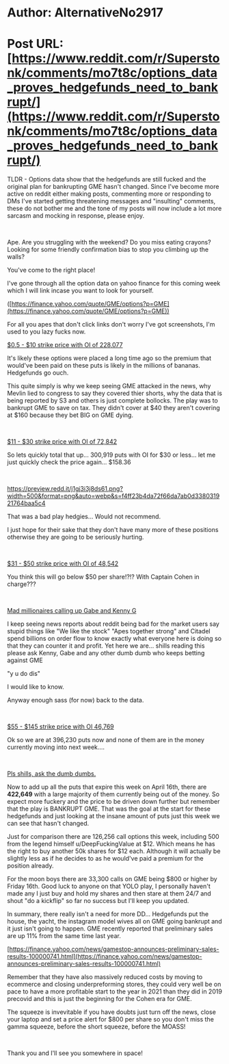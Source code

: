 # Author: AlternativeNo2917
# Post URL: [https://www.reddit.com/r/Superstonk/comments/mo7t8c/options_data_proves_hedgefunds_need_to_bankrupt/](https://www.reddit.com/r/Superstonk/comments/mo7t8c/options_data_proves_hedgefunds_need_to_bankrupt/)


TLDR - Options data show that the hedgefunds are still fucked and the original plan for bankrupting GME hasn't changed. Since I've become more active on reddit either making posts, commenting more or responding to DMs I've started getting threatening messages and "insulting" comments, these do not bother me and the tone of my posts will now include a lot more sarcasm and mocking in response, please enjoy. 

&#x200B;

Ape. Are you struggling with the weekend?  Do you miss eating crayons? Looking for some friendly confirmation bias to stop you climbing up the walls? 

You've come to the right place!   


I've gone through all the option data on yahoo finance for this coming week which I will link incase you want to look for yourself.

([https://finance.yahoo.com/quote/GME/options?p=GME](https://finance.yahoo.com/quote/GME/options?p=GME)) 

For all you apes that don't click links don't worry I've got screenshots, I'm used to you lazy fucks now.   


[$0.5 - $10 strike price with OI of 228,077 ](https://preview.redd.it/cfeto1o95ds61.png?width=1104&format=png&auto=webp&s=9b6e575a3a400d6e5c57128873f63637edd5eb0a)

It's likely these options were placed a long time ago so the premium that would've been paid on these puts is likely in the millions of bananas. Hedgefunds go ouch. 

This quite simply is why we keep seeing GME attacked in the news, why Mevlin lied to congress to say they covered thier shorts, why the data that is being reported by S3 and others is just complete bollocks. The play was to bankrupt GME to save on tax. They didn't cover at $40 they aren't covering at $160 because they bet BIG on GME dying. 

&#x200B;

[$11 - $30 strike price with OI of 72,842](https://preview.redd.it/8xwjxs3s7ds61.png?width=1076&format=png&auto=webp&s=61624af6a0fed3eb36694ba9872a2631b0b23fbf)

So lets quickly total that up... 300,919 puts with OI for $30 or less... let me just quickly check the price again... $158.36

&#x200B;

https://preview.redd.it/j1gj3i3j8ds61.png?width=500&format=png&auto=webp&s=f4ff23b4da72f66da7ab0d338031921764baa5c4

That was a bad play hedgies... Would not recommend. 

I just hope for their sake that they don't have many more of these positions otherwise they are going to be seriously hurting. 

&#x200B;

[$31 - $50 strike price with OI of 48,542](https://preview.redd.it/mszn8fj09ds61.png?width=1076&format=png&auto=webp&s=12d240d06bbe2399c79e9ad73b57127411810624)

You think this will go below $50 per share!?!? With Captain Cohen in charge???

&#x200B;

[Mad millionaires calling up Gabe and Kenny G ](https://preview.redd.it/c1wfkqq9ads61.png?width=1136&format=png&auto=webp&s=4e42e8a3526fe9b546ee0e7a73fcba7755ba0f18)

I keep seeing news reports about reddit being bad for the market users say stupid things like "We like the stock" "Apes together strong" and Citadel spend billions on order flow to know exactly what everyone here is doing so that they can counter it and profit. Yet here we are... shills reading this please ask Kenny, Gabe and any other dumb dumb who keeps betting against GME 

"y u do dis" 

I would like to know. 

Anyway enough sass (for now) back to the data. 

&#x200B;

[$55 - $145 strike price with OI 46,769](https://preview.redd.it/yqdk0ljfbds61.png?width=1066&format=png&auto=webp&s=7391a378409cc41b03ba6b02514dc02edb1c7f97)

Ok so we are at 396,230 puts now and none of them are in the money currently moving into next week....

&#x200B;

[Pls shills, ask the dumb dumbs. ](https://preview.redd.it/7u5u2qoicds61.jpg?width=600&format=pjpg&auto=webp&s=aa56a7ee6adc1609d6d273d200c5aa4a72f2a9e3)

Now to add up all the puts that expire this week on April 16th, there are **422,649** with a large majority of them currently being out of the money. So expect more fuckery and the price to be driven down further but remember that the play is BANKRUPT GME. That was the goal at the start for these hedgefunds and just looking at the insane amount of puts just this week we can see that hasn't changed. 

Just for comparison there are 126,256 call options this week, including 500 from the legend himself u/DeepFuckingValue at $12. Which means he has the right to buy another 50k shares for $12 each. Although it will actually be slightly less as if he decides to as he would've paid a premium for the position already. 

For the moon boys there are 33,300 calls on GME being $800 or higher by Friday 16th. Good luck to anyone on that YOLO play, I personally haven't made any I just buy and hold my shares and then stare at them 24/7 and shout "do a kickflip" so far no success but I'll keep you updated. 

In summary, there really isn't a need for more DD... Hedgefunds put the house, the yacht, the instagram model wives all on GME going bankrupt and it just isn't going to happen. GME recently reported that preliminary sales are up 11% from the same time last year.   


[https://finance.yahoo.com/news/gamestop-announces-preliminary-sales-results-100000741.html](https://finance.yahoo.com/news/gamestop-announces-preliminary-sales-results-100000741.html)

Remember that they have also massively reduced costs by moving to ecommerce and closing underpreforming stores, they could very well be on pace to have a more profitable start to the year in 2021 than they did in 2019 precovid and this is just the beginning for the Cohen era for GME. 

The squeeze is invevitable if you have doubts just turn off the news, close your laptop and set a price alert for $800 per share so you don't miss the gamma squeeze, before the short squeeze, before the MOASS!

&#x200B;

Thank you and I'll see you somewhere in space!